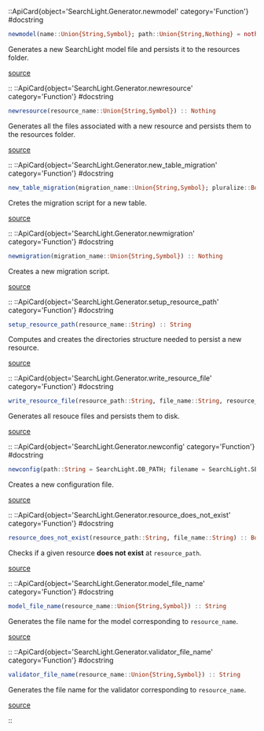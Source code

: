 

::ApiCard{object='SearchLight.Generator.newmodel' category='Function'}
#docstring



```julia
newmodel(name::Union{String,Symbol}; path::Union{String,Nothing} = nothing, pluralize::Bool = true) :: Nothing
```


Generates a new SearchLight model file and persists it to the resources folder.


[source](https://github.com/GenieFramework/SearchLight.jl/blob/v2.11.1/src/Generator.jl#L13-L17)

::
::ApiCard{object='SearchLight.Generator.newresource' category='Function'}
#docstring



```julia
newresource(resource_name::Union{String,Symbol}) :: Nothing
```


Generates all the files associated with a new resource and persists them to the resources folder.


[source](https://github.com/GenieFramework/SearchLight.jl/blob/v2.11.1/src/Generator.jl#L31-L35)

::
::ApiCard{object='SearchLight.Generator.new_table_migration' category='Function'}
#docstring



```julia
new_table_migration(migration_name::Union{String,Symbol}; pluralize::Bool = true) :: Nothing
```


Cretes the migration script for a new table.


[source](https://github.com/GenieFramework/SearchLight.jl/blob/v2.11.1/src/Generator.jl#L65-L69)

::
::ApiCard{object='SearchLight.Generator.newmigration' category='Function'}
#docstring



```julia
newmigration(migration_name::Union{String,Symbol}) :: Nothing
```


Creates a new migration script.


[source](https://github.com/GenieFramework/SearchLight.jl/blob/v2.11.1/src/Generator.jl#L83-L87)

::
::ApiCard{object='SearchLight.Generator.setup_resource_path' category='Function'}
#docstring



```julia
setup_resource_path(resource_name::String) :: String
```


Computes and creates the directories structure needed to persist a new resource.


[source](https://github.com/GenieFramework/SearchLight.jl/blob/v2.11.1/src/Generator.jl#L97-L101)

::
::ApiCard{object='SearchLight.Generator.write_resource_file' category='Function'}
#docstring



```julia
write_resource_file(resource_path::String, file_name::String, resource_name::String) :: Bool
```


Generates all resouce files and persists them to disk.


[source](https://github.com/GenieFramework/SearchLight.jl/blob/v2.11.1/src/Generator.jl#L116-L120)

::
::ApiCard{object='SearchLight.Generator.newconfig' category='Function'}
#docstring



```julia
newconfig(path::String = SearchLight.DB_PATH; filename = SearchLight.SEARCHLIGHT_DB_CONFIG_FILE_NAME) :: Nothing
```


Creates a new configuration file.


[source](https://github.com/GenieFramework/SearchLight.jl/blob/v2.11.1/src/Generator.jl#L164-L168)

::
::ApiCard{object='SearchLight.Generator.resource_does_not_exist' category='Function'}
#docstring



```julia
resource_does_not_exist(resource_path::String, file_name::String) :: Bool
```


Checks if a given resource **does not exist** at `resource_path`.


[source](https://github.com/GenieFramework/SearchLight.jl/blob/v2.11.1/src/Generator.jl#L182-L186)

::
::ApiCard{object='SearchLight.Generator.model_file_name' category='Function'}
#docstring



```julia
model_file_name(resource_name::Union{String,Symbol}) :: String
```


Generates the file name for the model corresponding to `resource_name`.


[source](https://github.com/GenieFramework/SearchLight.jl/blob/v2.11.1/src/Generator.jl#L198-L202)

::
::ApiCard{object='SearchLight.Generator.validator_file_name' category='Function'}
#docstring



```julia
validator_file_name(resource_name::Union{String,Symbol}) :: String
```


Generates the file name for the validator corresponding to `resource_name`.


[source](https://github.com/GenieFramework/SearchLight.jl/blob/v2.11.1/src/Generator.jl#L208-L212)

::
